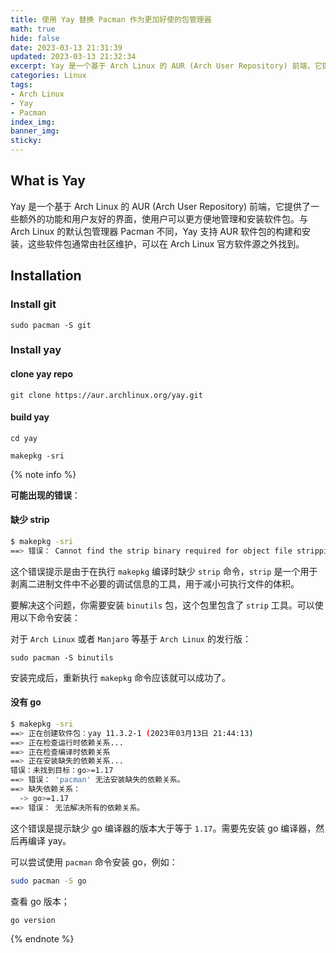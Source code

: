 ```yaml
---
title: 使用 Yay 替换 Pacman 作为更加好使的包管理器
math: true
hide: false
date: 2023-03-13 21:31:39
updated: 2023-03-13 21:32:34
excerpt: Yay 是一个基于 Arch Linux 的 AUR (Arch User Repository) 前端，它提供了一些额外的功能和用户友好的界面，使用户可以更方便地管理和安装软件包。与 Arch Linux 的默认包管理器 Pacman 不同，Yay 支持 AUR 软件包的构建和安装，这些软件包通常由社区维护，可以在 Arch Linux 官方软件源之外找到。
categories: Linux
tags:
- Arch Linux
- Yay
- Pacman
index_img:
banner_img:
sticky:
---
```


## What is Yay

Yay 是一个基于 Arch Linux 的 AUR (Arch User Repository) 前端，它提供了一些额外的功能和用户友好的界面，使用户可以更方便地管理和安装软件包。与 Arch Linux 的默认包管理器 Pacman 不同，Yay 支持 AUR 软件包的构建和安装，这些软件包通常由社区维护，可以在 Arch Linux 官方软件源之外找到。

## Installation

### Install git

```
sudo pacman -S git
```

### Install yay

#### clone yay repo

```
git clone https://aur.archlinux.org/yay.git
```

#### build yay

```
cd yay

makepkg -sri
```

{% note info %}

**可能出现的错误**：
#### 缺少 strip
```bash
$ makepkg -sri
==> 错误： Cannot find the strip binary required for object file stripping.
```

这个错误提示是由于在执行 `makepkg` 编译时缺少 `strip` 命令，`strip` 是一个用于剥离二进制文件中不必要的调试信息的工具，用于减小可执行文件的体积。

要解决这个问题，你需要安装 `binutils` 包，这个包里包含了 `strip` 工具。可以使用以下命令安装：

对于 `Arch Linux` 或者 `Manjaro` 等基于 `Arch Linux` 的发行版：

```
sudo pacman -S binutils
```
安装完成后，重新执行 `makepkg` 命令应该就可以成功了。

#### 没有 go 
```bash
$ makepkg -sri
==> 正在创建软件包：yay 11.3.2-1 (2023年03月13日 21:44:13)
==> 正在检查运行时依赖关系...
==> 正在检查编译时依赖关系
==> 正在安装缺失的依赖关系...
错误：未找到目标：go>=1.17
==> 错误： 'pacman' 无法安装缺失的依赖关系。
==> 缺失依赖关系：
  -> go>=1.17
==> 错误： 无法解决所有的依赖关系。
```
这个错误是提示缺少 go 编译器的版本大于等于 `1.17`。需要先安装 go 编译器，然后再编译 yay。

可以尝试使用 `pacman` 命令安装 go，例如：
```bash
sudo pacman -S go
```
查看 go 版本；
```bash
go version
```
{% endnote %}
